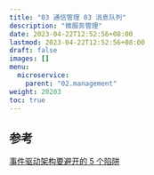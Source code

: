 ```yaml
---
title: "03 通信管理 03 消息队列"
description: "微服务管理"
date: 2023-04-22T12:52:56+08:00
lastmod: 2023-04-22T12:52:56+08:00
draft: false
images: []
menu:
  microservice:
    parent: "02.management"
weight: 20203
toc: true
---
```



## 参考
[事件驱动架构要避开的 5 个陷阱](https://www.infoq.cn/article/7Wbo3Ivcv5rvosyL10TO)
